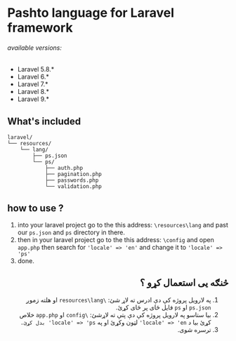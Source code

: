 # Pashto language for Laravel framework
###### available versions:
- Laravel 5.8.*
- Laravel 6.*
- Laravel 7.*
- Laravel 8.*
- Laravel 9.*

## What's included

```text
laravel/
└── resources/
    └── lang/
        ├── ps.json
        └── ps/
            ├── auth.php
            ├── pagination.php
            ├── passwords.php
            └── validation.php
```

## how to use ?
1. into your laravel project go to the this address: `\resources\lang` and past our `ps.json` and `ps` directory in there.
3. then in your laravel project go to the this address: `\config` and open `app.php` then search for `'locale' => 'en'` and change it to `'locale' => 'ps'`
4. done.


<div dir="rtl">

## څنګه یی استعمال کړو ؟
1. په لارویل پروژه کې دې ادرس ته لاړ شئ: `\resources\lang` او هلته زموږ `ps.json` او `ps` فایل ځای پر ځای کړئ.
2. بیا ستاسو په لارویل پروژه کې دې پتې ته لاړشئ: `\config` او `app.php` خلاص کړئ بیا د `locale' => 'en'` لټون وکړئ او په `locale' => 'ps' بدل کړئ. `
3. ترسره شوی.
</div>
